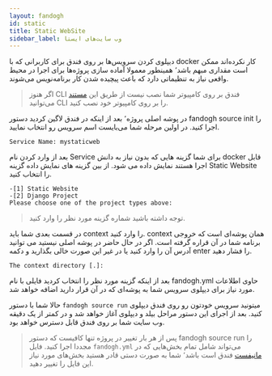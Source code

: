```yaml
---
layout: fandogh
id: static
title: Static WebSite
sidebar_label: وب سایت‌های ایستا 
---
```

دیپلوی کردن سرویس‌ها بر روی فندق برای کاربرانی که با docker کار نکرده‌اند ممکن است مقداری مبهم باشد٬ همینطور معمولا آماده سازی پروژه‌ها برای اجرا در محیط واقعی نیاز به تنظیماتی دارد که باعث پیچیده شدن کار برنامه‌نویس می‌شوند. 


> اگر هنوز CLI  فندق بر روی کامپیوتر شما نصب نیست از طریق این [مستند](https://docs.fandogh.cloud/docs/getting-started.html) می‌توانید CLI را بر روی کامپیوتر خود نصب کنید.


در پوشه اصلی پروژه٬ بعد از اینکه در فندق لاگین کردید دستور fandogh source init را اجرا کنید. در اولین مرحله شما می‌بایست اسم سرویس رو انتخاب نمایید.

```
Service Name: mystaticweb

```

 بعد از وارد کردن نام Service  برای شما گزینه هایی که بدون نیاز به دانش docker قابل اجرا هستند نمایش داده می شود. از بین گزینه های نمایش داده گزینه Static Website را انتخاب کنید.


```
-[1] Static Website
-[2] Django Project
Please choose one of the project types above:

```
> توجه داشته باشید شماره گزینه مورد نظر را وارد کنید.


در قسمت بعدی شما باید context را وارد کنید. context همان پوشه‌ای است که خروجی برنامه شما در آن قراره گرفته است. اگر در حال حاضر در پوشه اصلی نیستید می توانید آدرس آن را وارد کنید یا در غیر این صورت خالی بگذارید و دکمه enter را فشار دهید. 
```
The context directory [.]:
```

 بعد از اینکه گزینه مورد نظر را انتخاب کردید فایلی با نام fandogh.yml حاوی اطلاعات مورد نیاز برای دیپلوی سرویس شما به پوشه‌ای که در آن قرار دارید اضافه خواهد شد. 
 
حالا  شما با دستور ```fandogh source run‍‍‍``` میتونید سرویس خودتون رو روی  فندق دیپلوی کنید. بعد از اجرای این دستور مراحل بیلد و دیپلوی آغاز خواهد شد و در کمتر از یک دقیقه وب سایت شما بر روی فندق قابل دسترس خواهد بود. 

> پس از هر بار تغییر در پروژه تنها کافیست که دستور fandogh source run را مجددا اجرا کنید. 
> فایل ```fandogh.yml``` می‌تواند شامل تمام بخش‌هایی که در [مانیفست](https://docs.fandogh.cloud/docs/service-manifest.html) فندق است باشد٬ شما به صورت دستی قادر هستید بخش‌های مورد نیاز این فایل را تغییر دهید.
